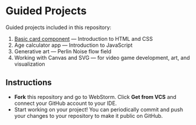 # Guided Projects

Guided projects included in this repository:

1. [Basic card component](CardComponent.md) — Introduction to HTML and CSS
2. Age calculator app — Introduction to JavaScript
3. Generative art — Perlin Noise flow field
4. Working with Canvas and SVG — for video game development, art, and visualization

## Instructions

- **Fork** this repository and go to WebStorm. Click **Get from VCS** and connect your GitHub account to your IDE.
- Start working on your project! You can periodically commit and push your changes to your repository to make it public
  on GitHub.